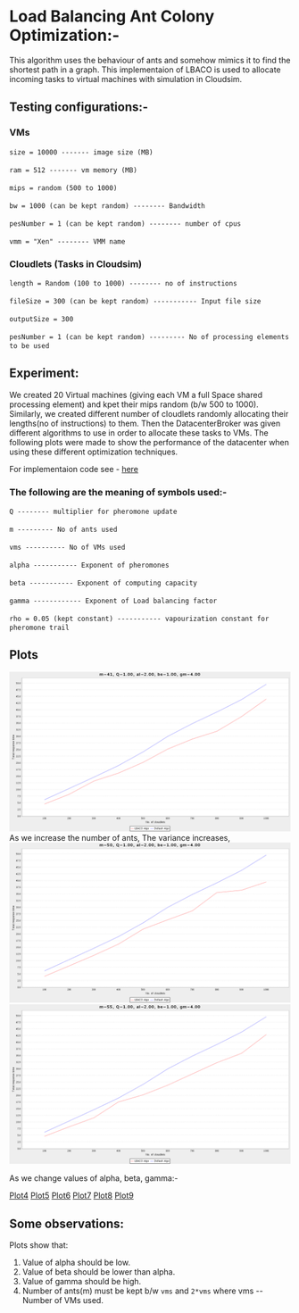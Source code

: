 # Load Balancing Ant Colony Optimization:-
This algorithm uses the behaviour of ants and somehow mimics it to find the shortest path in a graph. This implementaion of LBACO is used to allocate incoming tasks to virtual machines with simulation in Cloudsim.

## Testing configurations:-
### VMs 
```
size = 10000 ------- image size (MB)

ram = 512 ------- vm memory (MB)

mips = random (500 to 1000)

bw = 1000 (can be kept random) -------- Bandwidth

pesNumber = 1 (can be kept random) -------- number of cpus

vmm = "Xen" -------- VMM name
```
### Cloudlets (Tasks in Cloudsim)
```
length = Random (100 to 1000) -------- no of instructions

fileSize = 300 (can be kept random) ----------- Input file size

outputSize = 300 

pesNumber = 1 (can be kept random) --------- No of processing elements to be used
```
## Experiment:
We created 20 Virtual machines (giving each VM a full Space shared processing element) and kpet their mips random (b/w 500 to 1000). Similarly, we created different number of cloudlets randomly allocating their lengths(no of instructions) to them. Then the DatacenterBroker was given different algorithms to use in order to allocate these tasks to VMs. The following plots were made to show the performance of the datacenter when using these different optimization techniques.

For implementaion code see - [here](/implementaion/)

### The following are the meaning of symbols used:-
```
Q -------- multiplier for pheromone update

m --------- No of ants used

vms ---------- No of VMs used

alpha ----------- Exponent of pheromones

beta ----------- Exponent of computing capacity

gamma ------------ Exponent of Load balancing factor

rho = 0.05 (kept constant) ----------- vapourization constant for pheromone trail
```
## Plots
![Plot1](/png1/3.png)
As we increase the number of ants, The variance increases,
![Plot2](/png1/1.png) ![Plot3](/png1/2.png)

As we change values of alpha, beta, gamma:-

[Plot4](/png1/7.png)
[Plot5](/png/10.png) 
[Plot6](/png1/8.png) 
[Plot7](/png1/11.png) 
[Plot8](/png1/6.png) 
[Plot9](/png1/14.png)

## Some observations:
Plots show that:
1. Value of alpha should be low.
2. Value of beta should be lower than alpha.
3. Value of gamma should be high.
4. Number of ants(m) must be kept b/w `vms` and `2*vms` where vms -- Number of VMs used.
